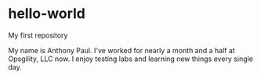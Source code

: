 
# hello-world
My first repository

My name is Anthony Paul. I've worked for nearly a month and a half at Opsgility, LLC now. I enjoy testing labs and learning new things every single day. 
